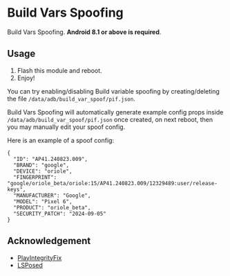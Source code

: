 # Build Vars Spoofing

Build Vars Spoofing. **Android 8.1 or above is required**.

## Usage

1. Flash this module and reboot.
2. Enjoy!

You can try enabling/disabling Build variable spoofing by creating/deleting the file `/data/adb/build_var_spoof/pif.json`.

Build Vars Spoofing will automatically generate example config props inside `/data/adb/build_var_spoof/pif.json` once created, on next reboot, then you may manually edit your spoof config.

Here is an example of a spoof config:

```
{
  "ID": "AP41.240823.009",
  "BRAND": "google",
  "DEVICE": "oriole",
  "FINGERPRINT": "google/oriole_beta/oriole:15/AP41.240823.009/12329489:user/release-keys",
  "MANUFACTURER": "Google",
  "MODEL": "Pixel 6",
  "PRODUCT": "oriole_beta",
  "SECURITY_PATCH": "2024-09-05"
}
```

## Acknowledgement

- [PlayIntegrityFix](https://github.com/chiteroman/PlayIntegrityFix)
- [LSPosed](https://github.com/LSPosed/LSPosed)
